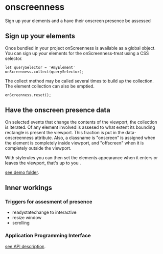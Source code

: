 # onscreenness
Sign up your elements and a have their onscreen presence be assessed


## Sign up your elements
Once bundled in your project onScreenness is available as a global object.
You can sign up your elements for the onScreenness-treat using a CSS selector.

    let querySelector = '#myElement'
    onScreenness.collect(querySelector);

The collect method may be called several times to build up the collection.
The element collection can also be emptied.

    onScreenness.reset();


## Have the onscreen presence data
On selected events that change the contents of the viewport, the collection is iterated.
Of any element involved is assesed to what extent its bounding rectangle is present the viewport.
This fraction is put in the data-onscreenness attribute.
Also, a classname is "onscreen" is assigned when the element is completely inside viewport, 
and "offscreen" when it is completely outside the viewport.

With stylerules you can then set the elements appearance when it enters or leaves the viewport, 
that's up to you .

<a href="/ovanderzee/onscreenness/tree/master/demo">see demo folder</a>. 


## Inner workings

### Triggers for assesment of presence
* readystatechange to interactive
* resize window
* scrolling

### Application Programming Interface
<a href="/ovanderzee/onscreenness/blob/master/API.md">see API description</a>. 
